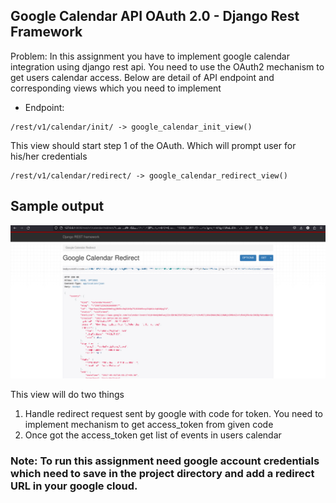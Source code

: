 ## Google Calendar API OAuth 2.0  - Django Rest Framework

Problem: In this assignment you have to implement google calendar integration using django rest api. 
You need to use the OAuth2 mechanism to get users calendar access. Below are detail of API endpoint and corresponding views which you need to implement



- Endpoint:
```
/rest/v1/calendar/init/ -> google_calendar_init_view()
```
This view should start step 1 of the OAuth. Which will prompt user for his/her credentials

```
/rest/v1/calendar/redirect/ -> google_calendar_redirect_view()
```

## Sample output
![](sample.png)

This view will do two things
1. Handle redirect request sent by google with code for token. You
need to implement mechanism to get access_token from given
code
2. Once got the access_token get list of events in users calendar

### Note: To run this assignment need google account credentials which need to save in the project directory and add a redirect URL in your google cloud. 